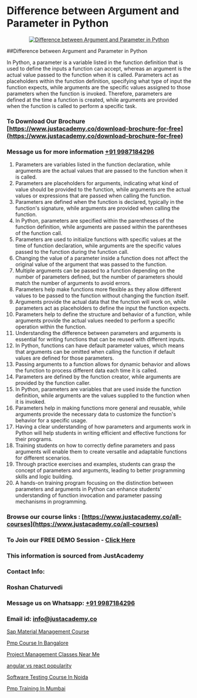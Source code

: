 # Difference between Argument and Parameter in Python

<p align="center">
  <a href="https://justacademy.co/course-detail/python-training">
    <img src="https://justacademy.co/storage2/course_image/1709713400_course_image.webp" alt="Difference between Argument and Parameter in Python">
  </a>
</p>
##Difference between Argument and Parameter in Python

In Python, a parameter is a variable listed in the function definition that is used to define the inputs a function can accept, whereas an argument is the actual value passed to the function when it is called. Parameters act as placeholders within the function definition, specifying what type of input the function expects, while arguments are the specific values assigned to those parameters when the function is invoked. Therefore, parameters are defined at the time a function is created, while arguments are provided when the function is called to perform a specific task.
### To Download Our Brochure [https://www.justacademy.co/download-brochure-for-free](https://www.justacademy.co/download-brochure-for-free)
### Message us for more information [+91 9987184296](https://api.whatsapp.com/send?phone=919987184296)
1) Parameters are variables listed in the function declaration, while arguments are the actual values that are passed to the function when it is called.
2) Parameters are placeholders for arguments, indicating what kind of value should be provided to the function, while arguments are the actual values or expressions that are passed when calling the function.
3) Parameters are defined when the function is declared, typically in the function's signature, while arguments are provided when calling the function.
4) In Python, parameters are specified within the parentheses of the function definition, while arguments are passed within the parentheses of the function call.
5) Parameters are used to initialize functions with specific values at the time of function declaration, while arguments are the specific values passed to the function during the function call.
6) Changing the value of a parameter inside a function does not affect the original value of the argument that was passed to the function.
7) Multiple arguments can be passed to a function depending on the number of parameters defined, but the number of parameters should match the number of arguments to avoid errors.
8) Parameters help make functions more flexible as they allow different values to be passed to the function without changing the function itself.
9) Arguments provide the actual data that the function will work on, while parameters act as placeholders to define the input the function expects.
10) Parameters help to define the structure and behavior of a function, while arguments provide the actual values needed to perform a specific operation within the function.
11) Understanding the difference between parameters and arguments is essential for writing functions that can be reused with different inputs.
12) In Python, functions can have default parameter values, which means that arguments can be omitted when calling the function if default values are defined for those parameters.
13) Passing arguments to a function allows for dynamic behavior and allows the function to process different data each time it is called.
14) Parameters are defined by the function creator, while arguments are provided by the function caller.
15) In Python, parameters are variables that are used inside the function definition, while arguments are the values supplied to the function when it is invoked.
16) Parameters help in making functions more general and reusable, while arguments provide the necessary data to customize the function's behavior for a specific usage.
17) Having a clear understanding of how parameters and arguments work in Python will help students in writing efficient and effective functions for their programs.
18) Training students on how to correctly define parameters and pass arguments will enable them to create versatile and adaptable functions for different scenarios.
19) Through practice exercises and examples, students can grasp the concept of parameters and arguments, leading to better programming skills and logic building.
20) A hands-on training program focusing on the distinction between parameters and arguments in Python can enhance students' understanding of function invocation and parameter passing mechanisms in programming.

### Browse our course links : [https://www.justacademy.co/all-courses](https://www.justacademy.co/all-courses) 
### To Join our FREE DEMO Session - [Click Here](https://www.justacademy.co/register-for-course-demo)


### This information is sourced from JustAcademy
### Contact Info:
### Roshan Chaturvedi
### Message us on Whatsapp: [+91 9987184296](https://api.whatsapp.com/send?phone=919987184296)
### Email id: [info@justacademy.co](mailto:info@justacademy.co)
                
[Sap Material Management Course](https://www.linkedin.com/pulse/sap-material-management-course-justacademy-liverpool-eikjf?trackingId=3fZ6q%2BfC1qKGnjQDMXvWGg%3D%3D&lipi=urn%3Ali%3Apage%3Ad_flagship3_company_admin%3BwUUQsYTGTZy3zMvOP%2FpbFA%3D%3D)

[Pmp Course In Bangalore](https://www.linkedin.com/pulse/pmp-course-bangalore-software-training-mountain-view-7aqxe?trackingId=mg32rP%2BEul6jkeh907e8cA%3D%3D&lipi=urn%3Ali%3Apage%3Ad_flagship3_company_admin%3B8iJAXExGSpWzkSgodJb9Bg%3D%3D)

[Project Management Classes Near Me](https://medium.com/@mahi3106/project-management-classes-near-me-ad1c01560fca)

[angular vs react popularity](https://medium.com/@namusn/angular-vs-react-popularity-436d86f52dbd)

[Software Testing Course In Noida](https://justacademyin.github.io/justacademy/software-testing-course-in-noida)

[Pmp Training In Mumbai](https://justacademyin.github.io/justacademy/pmp-training-in-mumbai)

